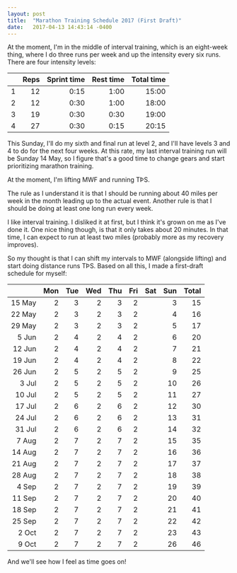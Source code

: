 ```yaml
---
layout: post
title:  "Marathon Training Schedule 2017 (First Draft)"
date:   2017-04-13 14:43:14 -0400
---
```

At the moment, I'm in the middle of interval training, which is an
eight-week thing, where I do three runs per week and up the intensity
every six runs. There are four intensity levels:

|   | Reps | Sprint time | Rest time | Total time |
|--:|-----:|------------:|----------:|-----------:|
| 1 |   12 |        0:15 |      1:00 |      15:00 |
| 2 |   12 |        0:30 |      1:00 |      18:00 |
| 3 |   19 |        0:30 |      0:30 |      19:00 |
| 4 |   27 |        0:30 |      0:15 |      20:15 |

This Sunday, I'll do my sixth and final run at level 2, and I'll have
levels 3 and 4 to do for the next four weeks. At this rate, my last
interval training run will be Sunday 14 May, so I figure that's a good
time to change gears and start prioritizing marathon training.

At the moment, I'm lifting MWF and running TÞS.

The rule as I understand it is that I should be running about 40 miles
per week in the month leading up to the actual event. Another rule is
that I should be doing at least one long run every week.

I like interval training. I disliked it at first, but I think it's grown
on me as I've done it. One nice thing though, is that it only takes
about 20 minutes. In that time, I can expect to run at least two miles
(probably more as my recovery improves).

So my thought is that I can shift my intervals to MWF (alongside
lifting) and start doing distance runs TÞS. Based on all this, I made a
first-draft schedule for myself:

|         | Mon | Tue | Wed | Thu | Fri | Sat | Sun | Total |
|--------:|----:|----:|----:|----:|----:|----:|----:|------:|
|  15 May |   2 |   3 |   2 |   3 |   2 |     |   3 |    15 |
|  22 May |   2 |   3 |   2 |   3 |   2 |     |   4 |    16 |
|  29 May |   2 |   3 |   2 |   3 |   2 |     |   5 |    17 |
|   5 Jun |   2 |   4 |   2 |   4 |   2 |     |   6 |    20 |
|  12 Jun |   2 |   4 |   2 |   4 |   2 |     |   7 |    21 |
|  19 Jun |   2 |   4 |   2 |   4 |   2 |     |   8 |    22 |
|  26 Jun |   2 |   5 |   2 |   5 |   2 |     |   9 |    25 |
|   3 Jul |   2 |   5 |   2 |   5 |   2 |     |  10 |    26 |
|  10 Jul |   2 |   5 |   2 |   5 |   2 |     |  11 |    27 |
|  17 Jul |   2 |   6 |   2 |   6 |   2 |     |  12 |    30 |
|  24 Jul |   2 |   6 |   2 |   6 |   2 |     |  13 |    31 |
|  31 Jul |   2 |   6 |   2 |   6 |   2 |     |  14 |    32 |
|   7 Aug |   2 |   7 |   2 |   7 |   2 |     |  15 |    35 |
|  14 Aug |   2 |   7 |   2 |   7 |   2 |     |  16 |    36 |
|  21 Aug |   2 |   7 |   2 |   7 |   2 |     |  17 |    37 |
|  28 Aug |   2 |   7 |   2 |   7 |   2 |     |  18 |    38 |
|   4 Sep |   2 |   7 |   2 |   7 |   2 |     |  19 |    39 |
|  11 Sep |   2 |   7 |   2 |   7 |   2 |     |  20 |    40 |
|  18 Sep |   2 |   7 |   2 |   7 |   2 |     |  21 |    41 |
|  25 Sep |   2 |   7 |   2 |   7 |   2 |     |  22 |    42 |
|   2 Oct |   2 |   7 |   2 |   7 |   2 |     |  23 |    43 |
|   9 Oct |   2 |   7 |   2 |   7 |   2 |     |  26 |    46 |

And we'll see how I feel as time goes on!
